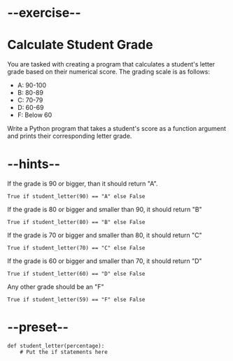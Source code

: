 # --exercise--

# Calculate Student Grade

You are tasked with creating a program that calculates a student's letter grade based on their numerical score. The grading scale is as follows:

- A: 90-100
- B: 80-89
- C: 70-79
- D: 60-69
- F: Below 60

Write a Python program that takes a student's score as a function argument and prints their corresponding letter grade.

# --hints--

If the grade is 90 or bigger, than it should return "A".

```
True if student_letter(90) == "A" else False
```

If the grade is 80 or bigger and smaller than 90, it should return "B"

```
True if student_letter(80) == "B" else False
```

If the grade is 70 or bigger and smaller than 80, it should return "C"

```
True if student_letter(70) == "C" else False
```

If the grade is 60 or bigger and smaller than 70, it should return "D"

```
True if student_letter(60) == "D" else False
```

Any other grade should be an "F"

```
True if student_letter(59) == "F" else False
```

# --preset--

```
def student_letter(percentage):
    # Put the if statements here
```